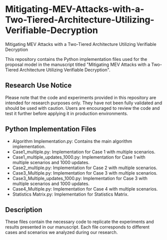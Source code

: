 # Mitigating-MEV-Attacks-with-a-Two-Tiered-Architecture-Utilizing-Verifiable-Decryption
Mitigating MEV Attacks with a Two-Tiered Architecture  Utilizing Verifiable Decryption


This repository contains the Python implementation files used for the proposal model in the manuscript titled "Mitigating MEV Attacks with a Two-Tiered Architecture Utilizing Verifiable Decryption".

## Research Use Notice
Please note that the code and experiments provided in this repository are intended for research purposes only. They have not been fully validated and should be used with caution. Users are encouraged to review the code and test it further before applying it in production environments.

## Python Implementation Files

- Algorithm Implementation.py: Contains the main algorithm implementation.
- Case1_multiple.py: Implementation for Case 1 with multiple scenarios.
- Case1_multiple_updates_1000.py: Implementation for Case 1 with multiple scenarios and 1000 updates.
- Case2_multiple.py: Implementation for Case 2 with multiple scenarios.
- Case3_Multiple.py: Implementation for Case 3 with multiple scenarios.
- Case3_Multiple_updates_1000.py: Implementation for Case 3 with multiple scenarios and 1000 updates.
- Case4_Multiple.py: Implementation for Case 4 with multiple scenarios.
- Statistics Matrix.py: Implementation for Statistics Matrix. 

## Description

These files contain the necessary code to replicate the experiments and results presented in our manuscript. Each file corresponds to different cases and scenarios we analyzed during our research. 

